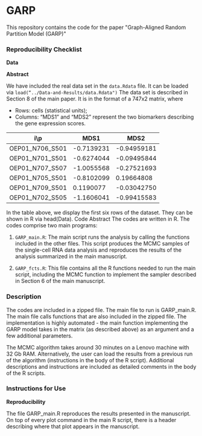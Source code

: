 # GARP
This repository contains the code for the paper "Graph-Aligned Random Partition Model (GARP)"

### Reproducibility Checklist
**Data**

**Abstract**

We have included the real data set in the `data.Rdata` file. It can be loaded via `load(“../Data-and-Results/data.Rdata")` The data set is described in Section 8 of the main paper. It is in the format of a 747x2 matrix, where

- Rows: cells (statistical units);
- Columns: “MDS1” and “MDS2” represent the two biomarkers describing the gene expression scores.

| i\p	          | MDS1      | MDS2        |
|-----------------|-----------|-------------|
| OEP01_N706_S501 |-0.7139231 |	-0.94959181 |
| OEP01_N701_S501 |-0.6274044 |	-0.09495844 |
| OEP01_N707_S507 |-1.0055568 |	-0.27521693 |
| OEP01_N705_S501 |-0.8102099 |	 0.19664808 |
| OEP01_N709_S501 | 0.1190077 |	-0.03042750 |
| OEP01_N702_S505 |-1.1606041 |	-0.99415583 |

In the table above, we display the first six rows of the dataset. They can be shown in R via head(Data).
Code
Abstract 
The codes are written in R. 
The codes comprise two main programs:

 1. `GARP_main.R`: The main script runs the analysis by calling the functions included in the other files. This script produces the MCMC samples of the single-cell RNA data analysis and reproduces the results of the analysis summarized in the main manuscript.
 
 2. `GARP_fcts.R`: This file contains all the R functions needed to run the main script, including the MCMC function to implement the sampler described in Section 6 of the main manuscript. 
	
### Description 
The codes are included in a zipped file. The main file to run is GARP_main.R. The main file calls functions that are also included in the zipped file. The implementation is highly automated - the main function implementing the GARP model takes in the matrix (as described above) as an argument and a few additional parameters.


The MCMC algorithm takes around 30 minutes on a Lenovo machine with 32 Gb RAM. Alternatively, the user can load the results from a previous run of the algorithm (instructions in the body of the R script). Additional descriptions and instructions are included as detailed comments in the body of the R scripts.

### Instructions for Use
**Reproducibility**

The file GARP_main.R reproduces the results presented in the manuscript. On top of every plot command in the main R script, there is a header describing where that plot appears in the manuscript.

